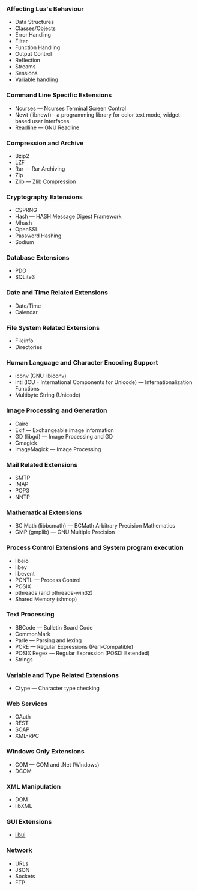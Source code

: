 ### Affecting Lua's Behaviour
- Data Structures
- Classes/Objects
- Error Handling
- Filter
- Function Handling
- Output Control
- Reflection
- Streams
- Sessions
- Variable handling

### Command Line Specific Extensions
- Ncurses — Ncurses Terminal Screen Control
- Newt (libnewt) - a programming library for color text mode, widget based user interfaces. 
- Readline — GNU Readline

### Compression and Archive
- Bzip2
- LZF
- Rar — Rar Archiving
- Zip
- Zlib — Zlib Compression

### Cryptography Extensions
- CSPRNG
- Hash — HASH Message Digest Framework
- Mhash
- OpenSSL
- Password Hashing
- Sodium

### Database Extensions
- PDO
- SQLite3

### Date and Time Related Extensions
- Date/Time
- Calendar

### File System Related Extensions
- Fileinfo
- Directories

### Human Language and Character Encoding Support
- iconv (GNU libiconv)
- intl (ICU - International Components for Unicode) — Internationalization Functions 
- Multibyte String (Unicode)

### Image Processing and Generation
- Cairo
- Exif — Exchangeable image information
- GD (libgd) — Image Processing and GD
- Gmagick
- ImageMagick — Image Processing

### Mail Related Extensions
- SMTP
- IMAP
- POP3
- NNTP

### Mathematical Extensions
- BC Math (libbcmath) — BCMath Arbitrary Precision Mathematics
- GMP (gmplib) — GNU Multiple Precision

### Process Control Extensions and System program execution
- libeio
- libev
- libevent
- PCNTL — Process Control
- POSIX
- pthreads (and pthreads-win32)
- Shared Memory (shmop)

### Text Processing
- BBCode — Bulletin Board Code
- CommonMark
- Parle — Parsing and lexing
- PCRE — Regular Expressions (Perl-Compatible)
- POSIX Regex — Regular Expression (POSIX Extended)
- Strings

### Variable and Type Related Extensions
- Ctype — Character type checking

### Web Services
- OAuth
- REST
- SOAP
- XML-RPC

### Windows Only Extensions
- COM — COM and .Net (Windows)
- DCOM

### XML Manipulation
- DOM
- libXML

### GUI Extensions
- [libui](https://github.com/andlabs/libui)

### Network
- URLs
- JSON
- Sockets
- FTP
